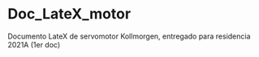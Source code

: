 # Doc_LateX_motor
Documento LateX de servomotor Kollmorgen, entregado para residencia 2021A (1er doc)
